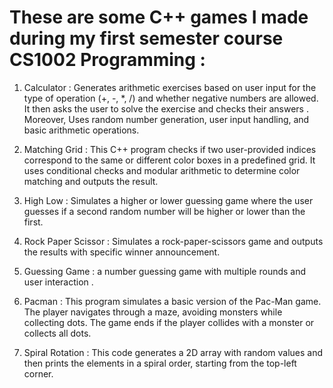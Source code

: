 # These are some  C++ games I made during my first semester course CS1002 Programming : 


1) Calculator : Generates arithmetic exercises based on user input for the type of operation (+, -, *, /) and whether negative numbers are allowed. It then asks the user to solve the exercise and checks their answers . Moreover,  Uses random number generation, user input handling, and basic arithmetic operations.


2) Matching Grid : This C++ program checks if two user-provided indices correspond to the same or different color boxes in a predefined grid. It uses conditional checks and modular arithmetic to determine color matching and outputs the result.


3) High Low : Simulates a higher or lower guessing game where the user guesses if a second random number will be higher or lower than the first.
   

4) Rock Paper Scissor : Simulates a rock-paper-scissors game and outputs the results with specific winner announcement.


5) Guessing Game : a number guessing game with multiple rounds and user interaction .


6) Pacman : This program simulates a basic version of the Pac-Man game. The player navigates through a maze, avoiding monsters while collecting dots. The game ends if the player collides with a monster or collects all dots.



7)  Spiral Rotation :   This code generates a 2D array with random values and then prints the elements in a spiral order, starting from the top-left corner.
